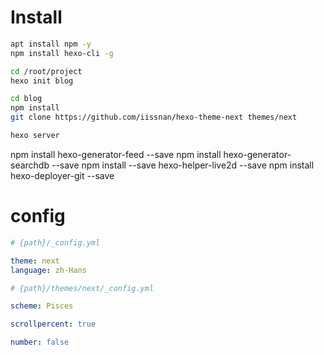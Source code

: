 # Install
```sh
apt install npm -y
npm install hexo-cli -g

cd /root/project 
hexo init blog

cd blog
npm install
git clone https://github.com/iissnan/hexo-theme-next themes/next

hexo server

```


npm install hexo-generator-feed --save
npm install hexo-generator-searchdb --save
npm install --save hexo-helper-live2d  --save
npm install hexo-deployer-git --save


# config


```yml
# {path}/_config.yml

theme: next
language: zh-Hans

```



```yml
# {path}/themes/next/_config.yml

scheme: Pisces

scrollpercent: true

number: false

```

